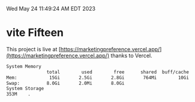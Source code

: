 Wed May 24 11:49:24 AM EDT 2023

# vite Fifteen


This project is live at [https://marketingpreference.vercel.app/](https://marketingpreference.vercel.app/) thanks to Vercel.

```bash
System Memory
               total        used        free      shared  buff/cache   available
Mem:            15Gi       2.5Gi       2.8Gi       764Mi        10Gi        11Gi
Swap:          8.0Gi       2.0Mi       8.0Gi
System Storage
353M	.
